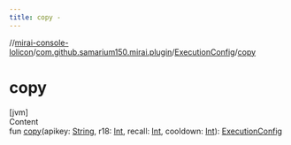 ```yaml
---
title: copy -
---
```

//[mirai-console-lolicon](../../index.md)/[com.github.samarium150.mirai.plugin](../index.md)/[ExecutionConfig](index.md)/[copy](copy.md)



# copy  
[jvm]  
Content  
fun [copy](copy.md)(apikey: [String](https://kotlinlang.org/api/latest/jvm/stdlib/kotlin/-string/index.html), r18: [Int](https://kotlinlang.org/api/latest/jvm/stdlib/kotlin/-int/index.html), recall: [Int](https://kotlinlang.org/api/latest/jvm/stdlib/kotlin/-int/index.html), cooldown: [Int](https://kotlinlang.org/api/latest/jvm/stdlib/kotlin/-int/index.html)): [ExecutionConfig](index.md)  



